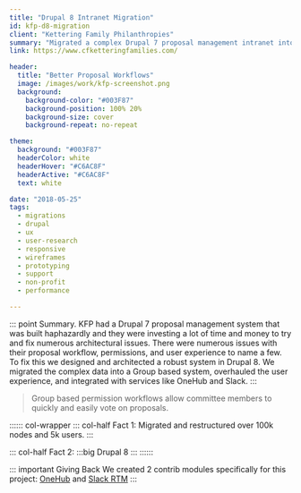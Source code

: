 ```yaml
---
title: "Drupal 8 Intranet Migration"
id: kfp-d8-migration
client: "Kettering Family Philanthropies"
summary: "Migrated a complex Drupal 7 proposal management intranet into a well architected Drupal 8 system."
link: https://www.cfketteringfamilies.com/

header:
  title: "Better Proposal Workflows"
  image: /images/work/kfp-screenshot.png
  background:
    background-color: "#003F87"
    background-position: 100% 20%
    background-size: cover
    background-repeat: no-repeat

theme:
  background: "#003F87"
  headerColor: white
  headerHover: "#C6AC8F"
  headerActive: "#C6AC8F"
  text: white

date: "2018-05-25"
tags:
  - migrations
  - drupal
  - ux
  - user-research
  - responsive
  - wireframes
  - prototyping
  - support
  - non-profit
  - performance

---
```


::: point Summary.
KFP had a Drupal 7 proposal management system that was built haphazardly and they were investing a lot of time and money to try and fix numerous architectural issues.  There were numerous issues with their proposal workflow, permissions, and user experience to name a few.  To fix this we designed and architected a robust system in Drupal 8.  We migrated the complex data into a Group based system, overhauled the user experience, and integrated with services like OneHub and Slack.
:::

> Group based permission workflows allow committee members to quickly and easily vote on proposals.

:::::: col-wrapper
::: col-half Fact 1:
Migrated and restructured over 100k nodes and 5k users.
:::

::: col-half Fact 2:
:::big
Drupal 8
:::
::::::

::: important Giving Back
We created 2 contrib modules specifically for this project: [OneHub](https://www.drupal.org/project/onehub) and [Slack RTM](https://www.drupal.org/project/slack_rtm)
:::
